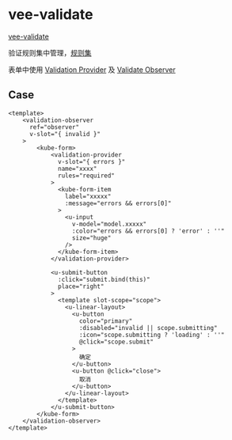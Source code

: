 # vee-validate

[vee-validate](https://vee-validate.logaretm.com/v3/overview.html#getting-started)

验证规则集中管理，[规则集](https://github.com/kubecube-io/kubecube-front/blob/main/src/kubecube/plugins/validators.js)

表单中使用 [Validation Provider](https://vee-validate.logaretm.com/v3/api/validation-provider.html#validation-provider) 及 [Validate Observer](https://vee-validate.logaretm.com/v3/api/validation-observer.html#validation-observer)

## Case
```vue
<template>
    <validation-observer
      ref="observer"
      v-slot="{ invalid }"
    >
        <kube-form>
            <validation-provider
              v-slot="{ errors }"
              name="xxxx"
              rules="required"
            >
              <kube-form-item
                label="xxxxx"
                :message="errors && errors[0]"
              >
                <u-input
                  v-model="model.xxxxx"
                  :color="errors && errors[0] ? 'error' : ''"
                  size="huge"
                />
              </kube-form-item>
            </validation-provider>

            <u-submit-button
              :click="submit.bind(this)"
              place="right"
            >
              <template slot-scope="scope">
                <u-linear-layout>
                  <u-button
                    color="primary"
                    :disabled="invalid || scope.submitting"
                    :icon="scope.submitting ? 'loading' : ''"
                    @click="scope.submit"
                  >
                    确定
                  </u-button>
                  <u-button @click="close">
                    取消
                  </u-button>
                </u-linear-layout>
              </template>
            </u-submit-button>
        </kube-form>
    </validation-observer>
</template>
```